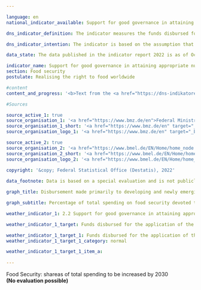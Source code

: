 ```yaml
---

language: en    
national_indicator_available: Support for good governance in attaining appropriate nutrition worldwide    

dns_indicator_definition: The indicator measures the funds disbursed for the application of the relevant international standards and recommendations on the realisation of the right to food (defined according to the Global Strategic Framework of the <abbr title="United Nations">UN</abbr> Committee on World Food Security (CFS)) as a percentage of total spending on food security.<br><br>    

dns_indicator_intention: The indicator is based on the assumption that the promotion of the application of international guidelines and recommendations on food security can improve the food situation and thus make an important contribution to the fulfilment of <abbr title="Sustainable Development Goals">SDG</abbr> 2&nbsp;and the realisation of the right to food.<br>The indicator measures the German contribution to enhancing good governance in the context of efforts to promote food security. The proportion of funds disbursed for food security that is used for governance is to increase accordingly by 2030.    

data_state: The data published in the indicator report 2022 is as of Oct 31 2022. The data shown on this platform is updated regularly, so that more current data may be available online than published in the <a href="https://dns-indikatoren.de/assets/publications/reports/en/2022.pdf">indicator report 2022</a>.    

indicator_name: Support for good governance in attaining appropriate nutrition worldwide    
section: Food security    
postulate: Realising the right to food worldwide    

#content     
content_and_progress: '<b>Text from the <a href="https://dns-indikatoren.de/assets/publications/reports/en/2021.pdf">Indicator Report 2021&nbsp;</a></b><br><br>The collection of data for the indicator is undertaken by the Federal Ministry of Food and Agriculture (<abbr title="Federal Ministry of Food and Agriculture">BMEL</abbr>) and the Federal Ministry for Economic Cooperation and Development (<abbr title="Federal Ministry for Economic Cooperation and Development">BMZ</abbr>). To this end, all project and programme documents relating to food security projects are examined. The initial survey for 2016&nbsp;was reviewed externally. That validation revealed that the data collection criteria and the definition of good governance needed to be specified in order to ensure comparability of the results. The methodology was subsequently revised.<br><br>A project is now counted if the objective, the effect matrix or the project description (a) specifically names a guideline or recommendation of the Global Strategic Framework for Food Security and Nutrition, or (b) a core element of the content of a guideline/recommendation is a substantial part of the project, and the project simultaneously aims to improve legal, institutional or political conditions. There must be congruity with the recording of the related spending as official development assistance (<abbr title="Official development assistance">ODA</abbr>).<br><br>In 2016, <abbr title="Euro">EUR</abbr> 148&nbsp;million of <abbr title="Official development assistance">ODA</abbr> for food security fell under the subheading of governance. On the basis of the revised methodology, this amount corresponds to 16.7% of the total expenditure of <abbr title="Euro">EUR</abbr> 887&nbsp;million. Both the total expenditure and the expenditure under the subheading of governance are thus considerably lower than the values calculated before the methodology was revised, which put governance expenditure for 2016&nbsp;at 32% of a total of <abbr title="Euro">EUR</abbr> 1,472&nbsp;million. This is primarily due to a redefinition of the concept of governance and the use of an additional criterion in the form of the <abbr title="Organisation for Economic Co-operation and Development">OECD</abbr> governance indicator or, alternatively, of the governance criteria used in German development cooperation. <br><br>In 2018, a total of <abbr title="Euro">EUR</abbr> 223&nbsp;million, or 18.3% of the total expenditure of <abbr title="Euro">EUR</abbr> 1,215&nbsp;million on <abbr title="Official development assistance">ODA</abbr> for food security, fell under the subheading of governance. Compared with the total amount of official development assistance, however, the proportions allocated to both governance and food security are small. In 2018, for example, total spending on <abbr title="Official development assistance">ODA</abbr> amounted to <abbr title="Euro">EUR</abbr> 25&nbsp;billion. Of that amount, 4.9% went to food security and 0.9% to good governance within the realm of food security.<br><br>The indicator represents one facet of Germany’s contribution to the achievement of <abbr title="Sustainable Development Goals">SDG</abbr> 2. In recent years the overall situation in the countries with which Germany engages in development cooperation initially showed a considerable improvement. According to figures from the United Nations Food and Agriculture Organization (<abbr title="Food and Agriculture Organization">FAO</abbr>), the percentage of people suffering from undernourishment in these partner countries fell from 19% in the year 2000&nbsp;to 14% in 2015. Current <abbr title="Food and Agriculture Organization">FAO</abbr> estimates, however, indicate that the undernourishment rate has been rising worldwide since 2015&nbsp;and that 280&nbsp;million people were undernourished in 2018. That corresponds to 11% of the world’s population.'    

#Sources    

source_active_1: true
source_organisation_1: '<a href="https://www.bmz.de/en">Federal Ministry for Economic Cooperation and Development</a>'
source_organisation_1_short: '<a href="https://www.bmz.de/en" target="_blank">Federal Ministry for Economic Cooperation and Development</a>'
source_organisation_logo_1: '<a href="https://www.bmz.de/en" target="_blank"><img src="https://dnsUpgradeEnvironment.github.io/dns-indicators/public/OrgImgEn/bmz.png" alt="Federal Ministry for Economic Cooperation and Development" title=" Click here to visit the homepage of the organizationFederal Ministry for Economic Cooperation and Development" style="height:60px; width:148px; border: transparent"/></a>'

source_active_2: true
source_organisation_2: '<a href="https://www.bmel.de/EN/Home/home_node.html">Federal Ministry of Food and Agriculture</a>'
source_organisation_2_short: '<a href="https://www.bmel.de/EN/Home/home_node.html" target="_blank">Federal Ministry of Food and Agriculture</a>'
source_organisation_logo_2: '<a href="https://www.bmel.de/EN/Home/home_node.html" target="_blank"><img src="https://dnsUpgradeEnvironment.github.io/dns-indicators/public/OrgImgEn/bmel.png" alt="Federal Ministry of Food and Agriculture" title=" Click here to visit the homepage of the organizationFederal Ministry of Food and Agriculture" style="height:60px; width:148px; border: transparent"/></a>'
    
copyright: '&copy; Federal Statistical Office (Destatis), 2022'    

data_footnote: Data is based on a special evaluation and is not publicly available.    

graph_title: Disbursement made primarily to developing and newly emerging countries to support good governance in the context of efforts to promote food security    

graph_subtitle: Percentage of total spending on food security devoted to good governance            

weather_indicator_1: 2.2 Support for good governance in attaining appropriate nutrition world-wide

weather_indicator_1_target: Funds disbursed for the application of the guidelines and recommendations of the <abbr title="United Nations">UN</abbr> Committee on World Food Security (CFS) to be increased appropriately as a percentage of total spending on food security by 2030

weather_indicator_1_target_1: Funds disbursed for the application of the guidelines and recommendations of the <abbr title="United Nations">UN</abbr> Committee on World Food Security (CFS) to be increased appropriately as a percentage of total spending on food security by 2030
weather_indicator_1_target_1_category: normal

weather_indicator_1_target_1_item_a:    
    
---
```



<div>
  <div class="my-header">
    <label class="default">Food Security: shareas of total spending to be increased by 2030
    </label>
  </div>
</div>
<div class="my-header-note">
  <label class="default"><b>(No evaluation possible)
  </b></label>
</div>